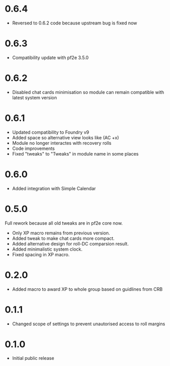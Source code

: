 # 0.6.4 

* Reversed to 0.6.2 code because upstream bug is fixed now 

# 0.6.3 

* Compatibility update with pf2e 3.5.0

# 0.6.2

* Disabled chat cards minimisation so module can remain compatible with latest system version

# 0.6.1

* Updated compatibility to Foundry v9
* Added space so alternative view looks like (AC +x)
* Module no longer interactes with recovery rolls
* Code improvements 
* Fixed "tweaks" to "Tweaks" in module name in some places

# 0.6.0 

* Added integration with Simple Calendar

# 0.5.0 

Full rework because all old tweaks are in pf2e core now.

* Only XP macro remains from previous version.
* Added tweak to make chat cards more compact.
* Added alternative design for roll-DC comparsion result.
* Added minimalistic system clock. 
* Fixed spacing in XP macro.

# 0.2.0

* Added macro to award XP to whole group based on guidlines from CRB

# 0.1.1 

* Changed scope of settings to prevent unautorised access to roll margins

# 0.1.0

* Initial public release